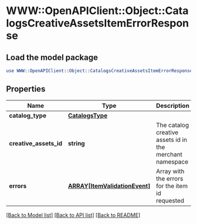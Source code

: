 # WWW::OpenAPIClient::Object::CatalogsCreativeAssetsItemErrorResponse

## Load the model package
```perl
use WWW::OpenAPIClient::Object::CatalogsCreativeAssetsItemErrorResponse;
```

## Properties
Name | Type | Description | Notes
------------ | ------------- | ------------- | -------------
**catalog_type** | [**CatalogsType**](CatalogsType.md) |  | 
**creative_assets_id** | **string** | The catalog creative assets id in the merchant namespace | [optional] 
**errors** | [**ARRAY[ItemValidationEvent]**](ItemValidationEvent.md) | Array with the errors for the item id requested | [optional] 

[[Back to Model list]](../README.md#documentation-for-models) [[Back to API list]](../README.md#documentation-for-api-endpoints) [[Back to README]](../README.md)


